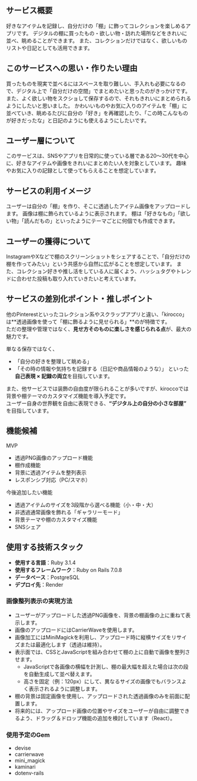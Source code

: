 ## サービス概要
好きなアイテムを記録し、自分だけの「棚」に飾ってコレクションを楽しめるアプリです。
デジタルの棚に買ったもの・欲しい物・訪れた場所などをきれいに並べ、眺めることができます。
また、コレクションだけではなく、欲しいものリストや日記としても活用できます。

## このサービスへの思い・作りたい理由
買ったものを現実で並べるにはスペースを取り難しい、手入れも必要になるので、デジタル上で「自分だけの空間」でまとめたいと思ったのがきっかけです。
また、よく欲しい物をスクショして保存するので、それもきれいにまとめられるようにしたいと思いました。
かわいいものやお気に入りのアイテムを「棚」に並べていき、眺めるたびに自分の「好き」を再確認したり、「この時こんなものが好きだったな」と日記のようにも使えるようにしたいです。

## ユーザー層について
このサービスは、SNSやアプリを日常的に使っている層である20〜30代を中心に、好きなアイテムや画像をきれいにまとめたい人を対象としています。
趣味やお気に入りの記録として使ってもらえることを想定しています。

## サービスの利用イメージ
ユーザーは自分の「棚」を作り、そこに透過したアイテム画像をアップロードします。
画像は棚に飾られているように表示されます。
棚は「好きなもの」「欲しい物」「読んだもの」といったようにテーマごとに何個でも作成できます。

## ユーザーの獲得について
InstagramやXなどで棚のスクリーンショットをシェアすることで、「自分だけの棚を作ってみたい」という共感から自然に広がることを想定しています。
また、コレクション好きや推し活をしている人に届くよう、ハッシュタグやトレンドに合わせた投稿も取り入れていきたいと考えています。

## サービスの差別化ポイント・推しポイント
他のPinterestといったコレクション系やスクラップアプリと違い、「kirocco」は**透過画像を使って「棚に飾るように見せられる」**のが特徴です。  
ただの整理や管理ではなく、**見せ方そのものに楽しさを感じられる点**が、最大の魅力です。

単なる保存ではなく、
- 「自分の好きを整理して眺める」
- 「その時の情報や気持ちを記録する（日記や商品情報のような）」
といった**自己表現 × 記録の両立**を目指しています。

また、他サービスでは装飾の自由度が限られることが多いですが、kiroccoでは背景や棚テーマのカスタマイズ機能を導入予定です。  
ユーザー自身の世界観を自由に表現できる、**“デジタル上の自分の小さな部屋”** を目指しています。

## 機能候補
MVP
- 透過PNG画像のアップロード機能
- 棚作成機能
- 背景に透過アイテムを整列表示
- レスポンシブ対応（PC/スマホ）

今後追加したい機能
- 透過アイテムのサイズを3段階から選べる機能（小・中・大）
- 非透過通常画像を飾れる「ギャラリーモード」
- 背景テーマや棚のカスタマイズ機能
- SNSシェア

## 使用する技術スタック
- **使用する言語**：Ruby 3.1.4
- **使用するフレームワーク**：Ruby on Rails 7.0.8  
- **データベース**：PostgreSQL  
- **デプロイ先**：Render  

### 画像整列表示の実現方法
- ユーザーがアップロードした透過PNG画像を、背景の棚画像の上に重ねて表示します。  
- 画像のアップロードにはCarrierWaveを使用します。  
- 画像加工にはMiniMagickを利用し、アップロード時に縦横サイズをリサイズまたは最適化します（透過は維持）。  
- 表示面では、CSSとJavaScriptを組み合わせて棚の上に自動で画像を整列させます。  
  - JavaScriptで各画像の横幅を計測し、棚の最大幅を超えた場合は次の段を自動生成して並べ替えます。  
  - 高さを固定（例：120px）にして、異なるサイズの画像でもバランスよく表示されるように調整します。  
- 棚の背景は固定画像を使用し、アップロードされた透過画像のみを前面に配置します。  
- 将来的には、アップロード画像の位置やサイズをユーザーが自由に調整できるよう、ドラッグ＆ドロップ機能の追加を検討しています（React）。

### 使用予定のGem
- devise
- carrierwave
- mini_magick
- kaminari  
- dotenv-rails
